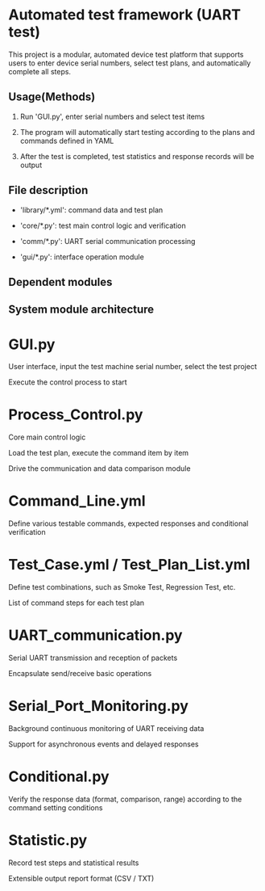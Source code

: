 # Automated test framework (UART test)

This project is a modular, automated device test platform that supports users to enter device serial numbers, select test plans, and automatically complete all steps.

## Usage(Methods)

1. Run 'GUI.py', enter serial numbers and select test items

2. The program will automatically start testing according to the plans and commands defined in YAML

3. After the test is completed, test statistics and response records will be output

## File description

- 'library/*.yml': command data and test plan

- 'core/*.py': test main control logic and verification

- 'comm/*.py': UART serial communication processing

- 'gui/*.py': interface operation module

## Dependent modules

## System module architecture

# GUI.py

User interface, input the test machine serial number, select the test project

Execute the control process to start

# Process_Control.py

Core main control logic

Load the test plan, execute the command item by item

Drive the communication and data comparison module

# Command_Line.yml

Define various testable commands, expected responses and conditional verification

# Test_Case.yml / Test_Plan_List.yml

Define test combinations, such as Smoke Test, Regression Test, etc.

List of command steps for each test plan

# UART_communication.py

Serial UART transmission and reception of packets

Encapsulate send/receive basic operations

# Serial_Port_Monitoring.py

Background continuous monitoring of UART receiving data

Support for asynchronous events and delayed responses

# Conditional.py

Verify the response data (format, comparison, range) according to the command setting conditions

# Statistic.py

Record test steps and statistical results

Extensible output report format (CSV / TXT)
